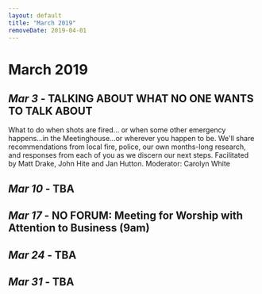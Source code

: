 ```yaml
---
layout: default
title: "March 2019"
removeDate: 2019-04-01
---
```

# March 2019

## _Mar 3_ - TALKING ABOUT WHAT NO ONE WANTS TO TALK ABOUT

What to do when shots are fired… or when some other emergency happens...in the
Meetinghouse...or wherever you happen to be. We'll share recommendations from
local fire, police, our own months-long research, and responses from each of you
as we discern our next steps. Facilitated by Matt Drake, John Hite and Jan
Hutton. Moderator: Carolyn White

## _Mar 10_ - TBA

## _Mar 17_ - NO FORUM: Meeting for Worship with Attention to Business (9am)

## _Mar 24_ - TBA

## _Mar 31_ - TBA
